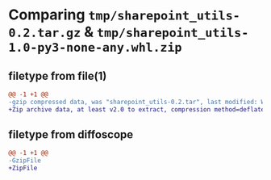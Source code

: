 # Comparing `tmp/sharepoint_utils-0.2.tar.gz` & `tmp/sharepoint_utils-1.0-py3-none-any.whl.zip`

## filetype from file(1)

```diff
@@ -1 +1 @@
-gzip compressed data, was "sharepoint_utils-0.2.tar", last modified: Wed Apr 17 15:19:42 2024, max compression
+Zip archive data, at least v2.0 to extract, compression method=deflate
```

## filetype from diffoscope

```diff
@@ -1 +1 @@
-GzipFile
+ZipFile
```


